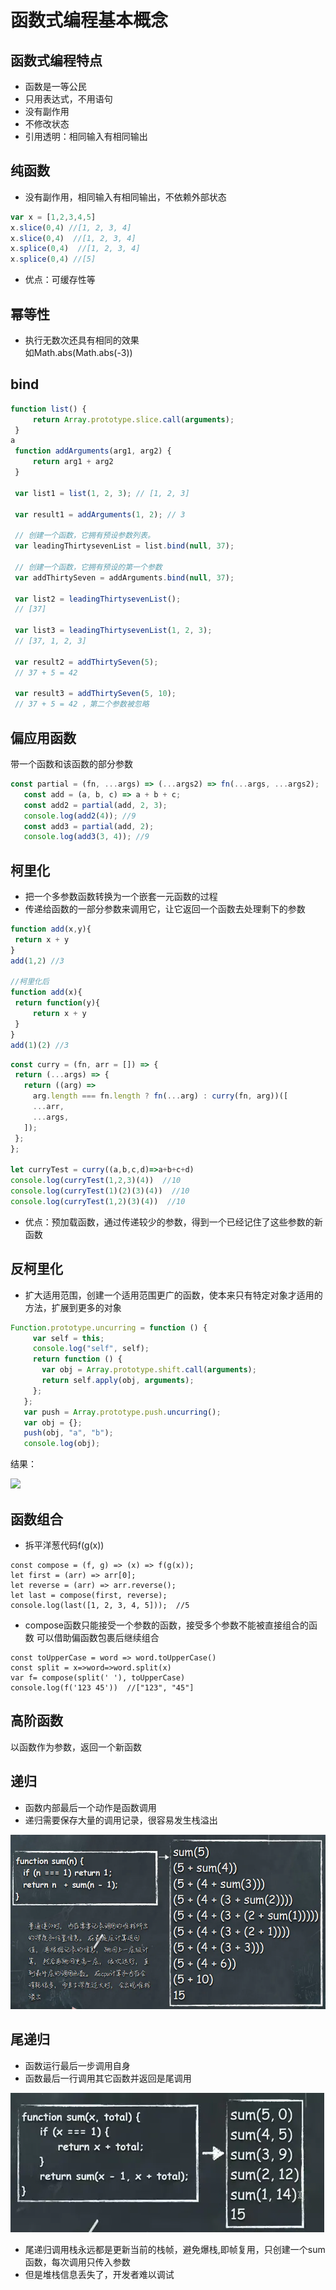 # 函数式编程基本概念
## 函数式编程特点
* 函数是一等公民
* 只用表达式，不用语句
* 没有副作用
* 不修改状态
* 引用透明：相同输入有相同输出
## 纯函数
* 没有副作用，相同输入有相同输出，不依赖外部状态
~~~js
var x = [1,2,3,4,5]
x.slice(0,4) //[1, 2, 3, 4]
x.slice(0,4)  //[1, 2, 3, 4]
x.splice(0,4)  //[1, 2, 3, 4]
x.splice(0,4) //[5]
~~~
* 优点：可缓存性等
## 幂等性
* 执行无数次还具有相同的效果<br>
如Math.abs(Math.abs(-3))
## bind
~~~js
function list() {
     return Array.prototype.slice.call(arguments);
 }
a
 function addArguments(arg1, arg2) {
     return arg1 + arg2
 }

 var list1 = list(1, 2, 3); // [1, 2, 3]

 var result1 = addArguments(1, 2); // 3

 // 创建一个函数，它拥有预设参数列表。
 var leadingThirtysevenList = list.bind(null, 37);

 // 创建一个函数，它拥有预设的第一个参数
 var addThirtySeven = addArguments.bind(null, 37);

 var list2 = leadingThirtysevenList();
 // [37]

 var list3 = leadingThirtysevenList(1, 2, 3);
 // [37, 1, 2, 3]

 var result2 = addThirtySeven(5);
 // 37 + 5 = 42

 var result3 = addThirtySeven(5, 10);
 // 37 + 5 = 42 ，第二个参数被忽略
~~~
## 偏应用函数
带一个函数和该函数的部分参数
~~~js
const partial = (fn, ...args) => (...args2) => fn(...args, ...args2);
   const add = (a, b, c) => a + b + c;
   const add2 = partial(add, 2, 3);
   console.log(add2(4)); //9
   const add3 = partial(add, 2);
   console.log(add3(3, 4)); //9
~~~
## 柯里化
* 把一个多参数函数转换为一个嵌套一元函数的过程
* 传递给函数的一部分参数来调用它，让它返回一个函数去处理剩下的参数
~~~js
function add(x,y){
 return x + y
}
add(1,2) //3

//柯里化后
function add(x){
 return function(y){
     return x + y
 }
}
add(1)(2) //3
~~~
~~~js
const curry = (fn, arr = []) => {
 return (...args) => {
   return ((arg) =>
     arg.length === fn.length ? fn(...arg) : curry(fn, arg))([
     ...arr,
     ...args,
   ]);
 };
};

let curryTest = curry((a,b,c,d)=>a+b+c+d)
console.log(curryTest(1,2,3)(4))  //10
console.log(curryTest(1)(2)(3)(4))  //10
console.log(curryTest(1,2)(3)(4))  //10
~~~

* 优点：预加载函数，通过传递较少的参数，得到一个已经记住了这些参数的新函数
## 反柯里化
* 扩大适用范围，创建一个适用范围更广的函数，使本来只有特定对象才适用的方法，扩展到更多的对象
~~~js
Function.prototype.uncurring = function () {
     var self = this;
     console.log("self", self);
     return function () {
       var obj = Array.prototype.shift.call(arguments);
       return self.apply(obj, arguments);
     };
   };
   var push = Array.prototype.push.uncurring();
   var obj = {};
   push(obj, "a", "b");
   console.log(obj);
~~~
结果：

![](https://user-gold-cdn.xitu.io/2020/6/12/172a8faa593bd98a?w=275&h=71&f=png&s=3150)
## 函数组合
* 拆平洋葱代码f(g(x))
~~~
const compose = (f, g) => (x) => f(g(x));
let first = (arr) => arr[0];
let reverse = (arr) => arr.reverse();
let last = compose(first, reverse);
console.log(last([1, 2, 3, 4, 5]));  //5
~~~
* compose函数只能接受一个参数的函数，接受多个参数不能被直接组合的函数 可以借助偏函数包裹后继续组合
~~~
const toUpperCase = word => word.toUpperCase()
const split = x=>word=>word.split(x)
var f= compose(split(' '), toUpperCase)
console.log(f('123 45'))  //["123", "45"]
~~~
## 高阶函数
以函数作为参数，返回一个新函数
## 递归
* 函数内部最后一个动作是函数调用
* 递归需要保存大量的调用记录，很容易发生栈溢出

![](./image/recursion.jpg)
## 尾递归
* 函数运行最后一步调用自身
* 函数最后一行调用其它函数并返回是尾调用

![](./image/recursion2.jpg)

* 尾递归调用栈永远都是更新当前的栈帧，避免爆栈,即帧复用，只创建一个sum函数，每次调用只传入参数
* 但是堆栈信息丢失了，开发者难以调试

